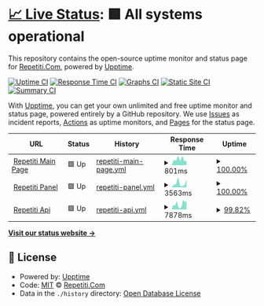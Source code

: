 # [📈 Live Status](https://status.repetiti.com): <!--live status--> **🟩 All systems operational**

This repository contains the open-source uptime monitor and status page for [Repetiti.Com](https://www.repetiti.com/), powered by [Upptime](https://github.com/upptime/upptime).

[![Uptime CI](https://github.com/Repetiti-Com/repetiti-uptime/workflows/Uptime%20CI/badge.svg)](https://github.com/Repetiti-Com/repetiti-uptime/actions?query=workflow%3A%22Uptime+CI%22)
[![Response Time CI](https://github.com/Repetiti-Com/repetiti-uptime/workflows/Response%20Time%20CI/badge.svg)](https://github.com/Repetiti-Com/repetiti-uptime/actions?query=workflow%3A%22Response+Time+CI%22)
[![Graphs CI](https://github.com/Repetiti-Com/repetiti-uptime/workflows/Graphs%20CI/badge.svg)](https://github.com/Repetiti-Com/repetiti-uptime/actions?query=workflow%3A%22Graphs+CI%22)
[![Static Site CI](https://github.com/Repetiti-Com/repetiti-uptime/workflows/Static%20Site%20CI/badge.svg)](https://github.com/Repetiti-Com/repetiti-uptime/actions?query=workflow%3A%22Static+Site+CI%22)
[![Summary CI](https://github.com/Repetiti-Com/repetiti-uptime/workflows/Summary%20CI/badge.svg)](https://github.com/Repetiti-Com/repetiti-uptime/actions?query=workflow%3A%22Summary+CI%22)

With [Upptime](https://upptime.js.org), you can get your own unlimited and free uptime monitor and status page, powered entirely by a GitHub repository. We use [Issues](https://github.com/Repetiti-Com/repetiti-uptime/issues) as incident reports, [Actions](https://github.com/Repetiti-Com/repetiti-uptime/actions) as uptime monitors, and [Pages](https://status.repetiti.com) for the status page.

<!--start: status pages-->
<!-- This summary is generated by Upptime (https://github.com/upptime/upptime) -->
<!-- Do not edit this manually, your changes will be overwritten -->
<!-- prettier-ignore -->
| URL | Status | History | Response Time | Uptime |
| --- | ------ | ------- | ------------- | ------ |
| <img alt="" src="https://icons.duckduckgo.com/ip3/www.repetiti.com.ico" height="13"> [Repetiti Main Page](https://www.repetiti.com) | 🟩 Up | [repetiti-main-page.yml](https://github.com/Repetiti-Com/repetiti-uptime/commits/HEAD/history/repetiti-main-page.yml) | <details><summary><img alt="Response time graph" src="./graphs/repetiti-main-page/response-time-week.png" height="20"> 801ms</summary><br><a href="https://status.repetiti.com/history/repetiti-main-page"><img alt="Response time 994" src="https://img.shields.io/endpoint?url=https%3A%2F%2Fraw.githubusercontent.com%2FRepetiti-Com%2Frepetiti-uptime%2FHEAD%2Fapi%2Frepetiti-main-page%2Fresponse-time.json"></a><br><a href="https://status.repetiti.com/history/repetiti-main-page"><img alt="24-hour response time 590" src="https://img.shields.io/endpoint?url=https%3A%2F%2Fraw.githubusercontent.com%2FRepetiti-Com%2Frepetiti-uptime%2FHEAD%2Fapi%2Frepetiti-main-page%2Fresponse-time-day.json"></a><br><a href="https://status.repetiti.com/history/repetiti-main-page"><img alt="7-day response time 801" src="https://img.shields.io/endpoint?url=https%3A%2F%2Fraw.githubusercontent.com%2FRepetiti-Com%2Frepetiti-uptime%2FHEAD%2Fapi%2Frepetiti-main-page%2Fresponse-time-week.json"></a><br><a href="https://status.repetiti.com/history/repetiti-main-page"><img alt="30-day response time 747" src="https://img.shields.io/endpoint?url=https%3A%2F%2Fraw.githubusercontent.com%2FRepetiti-Com%2Frepetiti-uptime%2FHEAD%2Fapi%2Frepetiti-main-page%2Fresponse-time-month.json"></a><br><a href="https://status.repetiti.com/history/repetiti-main-page"><img alt="1-year response time 1048" src="https://img.shields.io/endpoint?url=https%3A%2F%2Fraw.githubusercontent.com%2FRepetiti-Com%2Frepetiti-uptime%2FHEAD%2Fapi%2Frepetiti-main-page%2Fresponse-time-year.json"></a></details> | <details><summary><a href="https://status.repetiti.com/history/repetiti-main-page">100.00%</a></summary><a href="https://status.repetiti.com/history/repetiti-main-page"><img alt="All-time uptime 99.77%" src="https://img.shields.io/endpoint?url=https%3A%2F%2Fraw.githubusercontent.com%2FRepetiti-Com%2Frepetiti-uptime%2FHEAD%2Fapi%2Frepetiti-main-page%2Fuptime.json"></a><br><a href="https://status.repetiti.com/history/repetiti-main-page"><img alt="24-hour uptime 100.00%" src="https://img.shields.io/endpoint?url=https%3A%2F%2Fraw.githubusercontent.com%2FRepetiti-Com%2Frepetiti-uptime%2FHEAD%2Fapi%2Frepetiti-main-page%2Fuptime-day.json"></a><br><a href="https://status.repetiti.com/history/repetiti-main-page"><img alt="7-day uptime 100.00%" src="https://img.shields.io/endpoint?url=https%3A%2F%2Fraw.githubusercontent.com%2FRepetiti-Com%2Frepetiti-uptime%2FHEAD%2Fapi%2Frepetiti-main-page%2Fuptime-week.json"></a><br><a href="https://status.repetiti.com/history/repetiti-main-page"><img alt="30-day uptime 100.00%" src="https://img.shields.io/endpoint?url=https%3A%2F%2Fraw.githubusercontent.com%2FRepetiti-Com%2Frepetiti-uptime%2FHEAD%2Fapi%2Frepetiti-main-page%2Fuptime-month.json"></a><br><a href="https://status.repetiti.com/history/repetiti-main-page"><img alt="1-year uptime 99.74%" src="https://img.shields.io/endpoint?url=https%3A%2F%2Fraw.githubusercontent.com%2FRepetiti-Com%2Frepetiti-uptime%2FHEAD%2Fapi%2Frepetiti-main-page%2Fuptime-year.json"></a></details>
| <img alt="" src="https://icons.duckduckgo.com/ip3/panel.repetiti.com.ico" height="13"> [Repetiti Panel](https://panel.repetiti.com/login) | 🟩 Up | [repetiti-panel.yml](https://github.com/Repetiti-Com/repetiti-uptime/commits/HEAD/history/repetiti-panel.yml) | <details><summary><img alt="Response time graph" src="./graphs/repetiti-panel/response-time-week.png" height="20"> 3563ms</summary><br><a href="https://status.repetiti.com/history/repetiti-panel"><img alt="Response time 974" src="https://img.shields.io/endpoint?url=https%3A%2F%2Fraw.githubusercontent.com%2FRepetiti-Com%2Frepetiti-uptime%2FHEAD%2Fapi%2Frepetiti-panel%2Fresponse-time.json"></a><br><a href="https://status.repetiti.com/history/repetiti-panel"><img alt="24-hour response time 7101" src="https://img.shields.io/endpoint?url=https%3A%2F%2Fraw.githubusercontent.com%2FRepetiti-Com%2Frepetiti-uptime%2FHEAD%2Fapi%2Frepetiti-panel%2Fresponse-time-day.json"></a><br><a href="https://status.repetiti.com/history/repetiti-panel"><img alt="7-day response time 3563" src="https://img.shields.io/endpoint?url=https%3A%2F%2Fraw.githubusercontent.com%2FRepetiti-Com%2Frepetiti-uptime%2FHEAD%2Fapi%2Frepetiti-panel%2Fresponse-time-week.json"></a><br><a href="https://status.repetiti.com/history/repetiti-panel"><img alt="30-day response time 2336" src="https://img.shields.io/endpoint?url=https%3A%2F%2Fraw.githubusercontent.com%2FRepetiti-Com%2Frepetiti-uptime%2FHEAD%2Fapi%2Frepetiti-panel%2Fresponse-time-month.json"></a><br><a href="https://status.repetiti.com/history/repetiti-panel"><img alt="1-year response time 1038" src="https://img.shields.io/endpoint?url=https%3A%2F%2Fraw.githubusercontent.com%2FRepetiti-Com%2Frepetiti-uptime%2FHEAD%2Fapi%2Frepetiti-panel%2Fresponse-time-year.json"></a></details> | <details><summary><a href="https://status.repetiti.com/history/repetiti-panel">100.00%</a></summary><a href="https://status.repetiti.com/history/repetiti-panel"><img alt="All-time uptime 99.73%" src="https://img.shields.io/endpoint?url=https%3A%2F%2Fraw.githubusercontent.com%2FRepetiti-Com%2Frepetiti-uptime%2FHEAD%2Fapi%2Frepetiti-panel%2Fuptime.json"></a><br><a href="https://status.repetiti.com/history/repetiti-panel"><img alt="24-hour uptime 100.00%" src="https://img.shields.io/endpoint?url=https%3A%2F%2Fraw.githubusercontent.com%2FRepetiti-Com%2Frepetiti-uptime%2FHEAD%2Fapi%2Frepetiti-panel%2Fuptime-day.json"></a><br><a href="https://status.repetiti.com/history/repetiti-panel"><img alt="7-day uptime 100.00%" src="https://img.shields.io/endpoint?url=https%3A%2F%2Fraw.githubusercontent.com%2FRepetiti-Com%2Frepetiti-uptime%2FHEAD%2Fapi%2Frepetiti-panel%2Fuptime-week.json"></a><br><a href="https://status.repetiti.com/history/repetiti-panel"><img alt="30-day uptime 99.83%" src="https://img.shields.io/endpoint?url=https%3A%2F%2Fraw.githubusercontent.com%2FRepetiti-Com%2Frepetiti-uptime%2FHEAD%2Fapi%2Frepetiti-panel%2Fuptime-month.json"></a><br><a href="https://status.repetiti.com/history/repetiti-panel"><img alt="1-year uptime 99.74%" src="https://img.shields.io/endpoint?url=https%3A%2F%2Fraw.githubusercontent.com%2FRepetiti-Com%2Frepetiti-uptime%2FHEAD%2Fapi%2Frepetiti-panel%2Fuptime-year.json"></a></details>
| <img alt="" src="https://icons.duckduckgo.com/ip3/app.repetiti.com.ico" height="13"> [Repetiti Api](https://app.repetiti.com) | 🟩 Up | [repetiti-api.yml](https://github.com/Repetiti-Com/repetiti-uptime/commits/HEAD/history/repetiti-api.yml) | <details><summary><img alt="Response time graph" src="./graphs/repetiti-api/response-time-week.png" height="20"> 7878ms</summary><br><a href="https://status.repetiti.com/history/repetiti-api"><img alt="Response time 3675" src="https://img.shields.io/endpoint?url=https%3A%2F%2Fraw.githubusercontent.com%2FRepetiti-Com%2Frepetiti-uptime%2FHEAD%2Fapi%2Frepetiti-api%2Fresponse-time.json"></a><br><a href="https://status.repetiti.com/history/repetiti-api"><img alt="24-hour response time 13005" src="https://img.shields.io/endpoint?url=https%3A%2F%2Fraw.githubusercontent.com%2FRepetiti-Com%2Frepetiti-uptime%2FHEAD%2Fapi%2Frepetiti-api%2Fresponse-time-day.json"></a><br><a href="https://status.repetiti.com/history/repetiti-api"><img alt="7-day response time 7878" src="https://img.shields.io/endpoint?url=https%3A%2F%2Fraw.githubusercontent.com%2FRepetiti-Com%2Frepetiti-uptime%2FHEAD%2Fapi%2Frepetiti-api%2Fresponse-time-week.json"></a><br><a href="https://status.repetiti.com/history/repetiti-api"><img alt="30-day response time 4467" src="https://img.shields.io/endpoint?url=https%3A%2F%2Fraw.githubusercontent.com%2FRepetiti-Com%2Frepetiti-uptime%2FHEAD%2Fapi%2Frepetiti-api%2Fresponse-time-month.json"></a><br><a href="https://status.repetiti.com/history/repetiti-api"><img alt="1-year response time 3482" src="https://img.shields.io/endpoint?url=https%3A%2F%2Fraw.githubusercontent.com%2FRepetiti-Com%2Frepetiti-uptime%2FHEAD%2Fapi%2Frepetiti-api%2Fresponse-time-year.json"></a></details> | <details><summary><a href="https://status.repetiti.com/history/repetiti-api">99.82%</a></summary><a href="https://status.repetiti.com/history/repetiti-api"><img alt="All-time uptime 99.49%" src="https://img.shields.io/endpoint?url=https%3A%2F%2Fraw.githubusercontent.com%2FRepetiti-Com%2Frepetiti-uptime%2FHEAD%2Fapi%2Frepetiti-api%2Fuptime.json"></a><br><a href="https://status.repetiti.com/history/repetiti-api"><img alt="24-hour uptime 98.73%" src="https://img.shields.io/endpoint?url=https%3A%2F%2Fraw.githubusercontent.com%2FRepetiti-Com%2Frepetiti-uptime%2FHEAD%2Fapi%2Frepetiti-api%2Fuptime-day.json"></a><br><a href="https://status.repetiti.com/history/repetiti-api"><img alt="7-day uptime 99.82%" src="https://img.shields.io/endpoint?url=https%3A%2F%2Fraw.githubusercontent.com%2FRepetiti-Com%2Frepetiti-uptime%2FHEAD%2Fapi%2Frepetiti-api%2Fuptime-week.json"></a><br><a href="https://status.repetiti.com/history/repetiti-api"><img alt="30-day uptime 99.82%" src="https://img.shields.io/endpoint?url=https%3A%2F%2Fraw.githubusercontent.com%2FRepetiti-Com%2Frepetiti-uptime%2FHEAD%2Fapi%2Frepetiti-api%2Fuptime-month.json"></a><br><a href="https://status.repetiti.com/history/repetiti-api"><img alt="1-year uptime 99.19%" src="https://img.shields.io/endpoint?url=https%3A%2F%2Fraw.githubusercontent.com%2FRepetiti-Com%2Frepetiti-uptime%2FHEAD%2Fapi%2Frepetiti-api%2Fuptime-year.json"></a></details>

<!--end: status pages-->

[**Visit our status website →**](https://status.repetiti.com)

## 📄 License

- Powered by: [Upptime](https://github.com/upptime/upptime)
- Code: [MIT](./LICENSE) © [Repetiti.Com](https://www.repetiti.com/)
- Data in the `./history` directory: [Open Database License](https://opendatacommons.org/licenses/odbl/1-0/)
